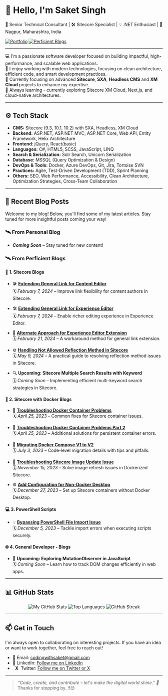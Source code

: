 # 👋 Hello, I'm Saket Singh

<p>
  💼 Senior Technical Consultant | 🛠 Sitecore Specialist | 💡 .NET Enthusiast | 📍 Nagpur, Maharashtra, India
</p>

[![Portfolio](https://img.shields.io/badge/-Portfolio%20Coming%20Soon-808080?style=for-the-badge&logo=firefox&logoColor=white)](https://github.com/singh-saket)
[![Perficient Blogs](https://img.shields.io/badge/-Perficient%20Technical%20Blogs-808080?style=for-the-badge&logo=hashnode&logoColor=white)](https://blogs.perficient.com/author/saketsingh)

---

💻 I’m a passionate software developer focused on building impactful, high-performance, and scalable web applications.<br/>
🧠 I enjoy working with modern technologies, focusing on clean architecture, efficient code, and smart development practices.<br/>
🚀 Currently focusing on advanced **Sitecore**, **SXA**, **Headless CMS** and **XM Cloud** projects to enhance my expertise.<br/>
🌱 Always learning - currently exploring Sitecore XM Cloud, Next.js, and cloud-native architectures.

---

## ⚙️ Tech Stack

- **CMS:** Sitecore (9.3, 10.1, 10.2) with SXA, Headless, XM Cloud
- **Backend:** ASP.NET, ASP.NET MVC, ASP.NET Core, Web API, Entity Framework, Helix Architecture
- **Frontend**: jQuery, React(basic)
- **Languages:** C#, HTML5, SCSS, JavaScript, LINQ
- **Search & Serialization:** Solr Search, Unicorn Serialization
- **Database:** MSSQL (Query Optimization & Design)
- **DevOps & Tools:** Docker, Azure DevOps, Git, Jira, Tortoise SVN
- **Practices:** Agile, Test-Driven Development (TDD), Sprint Planning
- **Others:** SEO, Web Performance, Accessibility, Clean Architecture, Optimization Strategies, Cross-Team Collaboration

---

## 📝 Recent Blog Posts

Welcome to my blog! Below, you'll find some of my latest articles. Stay tuned for more insightful posts coming your way!

### 🛰️ **From Personal Blog**

- **_Coming Soon_** – Stay tuned for new content!

### 🛰️ **From Perficient Blogs**

#### 🔹 1. Sitecore Blogs

- 🛠️ **[Extending General Link for Content Editor](https://blogs.perficient.com/2024/02/07/extending-general-link-for-content-editor-mode/)**  
  🗓️ *February 7, 2024* – Improve link flexibility for content authors in Sitecore.

- 🛠️ **[Extending General Link for Experience Editor](https://blogs.perficient.com/2024/02/07/extending-general-link-for-experience-editor-mode/)**  
  🗓️ *February 7, 2024* – Enable richer editing experience in Experience Editor.

- 🔄 **[Alternate Approach for Experience Editor Extension](https://blogs.perficient.com/2024/02/21/extending-general-link-for-experience-editor-alternate-approach/)**  
  🗓️ *February 21, 2024* – A workaround method for general link extension.

- ⚙️ **[Handling Not Allowed Reflection Method in Sitecore](https://blogs.perficient.com/2024/05/09/handling-not-allowed-reflection-method-in-sitecore/)**  
  🗓️ *May 9, 2024* – A practical guide to resolving reflection method issues in Sitecore.

- 🔍 **Upcoming: Sitecore Multiple Search Results with Keyword**  
  🗓️ *Coming Soon* – Implementing efficient multi-keyword search strategies in Sitecore.

#### 🐳 2. Sitecore with Docker Blogs

- 🧩 **[Troubleshooting Docker Container Problems](https://blogs.perficient.com/2023/04/25/troubleshooting-docker-container-problems/)**  
  🗓️ *April 25, 2023* – Common fixes for Sitecore container issues.

- 🧩 **[Troubleshooting Docker Container Problems Part 2](https://blogs.perficient.com/2023/04/25/troubleshooting-docker-container-problems-part-2/)**  
  🗓️ *April 25, 2023* – Additional solutions for persistent container errors.

- 🔄 **[Migrating Docker Compose V1 to V2](https://blogs.perficient.com/2023/07/03/migrating-docker-compose-from-v1-to-v2-code-details/)**  
  🗓️ *July 3, 2023* – Code-level migration details with tips and pitfalls.

- 🐳 **[Troubleshooting Sitecore Image Update Issue](https://blogs.perficient.com/2023/11/15/troubleshooting-sitecore-image-update-issue/)**  
  🗓️ *November 15, 2023* – Solve image refresh issues in Dockerized Sitecore.

- ⚙️ **[Add Configuration for Non-Docker Desktop](https://blogs.perficient.com/2023/12/27/add-configuration-for-non-docker-desktop/)**  
  🗓️ *December 27, 2023* – Set up Sitecore containers without Docker Desktop.

#### 💻 3. PowerShell Scripts

- 💡 **[Bypassing PowerShell File Import Issue](https://blogs.perficient.com/2023/12/05/bypassing-the-powershell-file-import-issue/)**  
  🗓️ *December 5, 2023* – Tackle import errors when executing scripts securely.

#### 🌐 4. General Developer - Blogs

- 🔎 **Upcoming: Exploring MutationObserver in JavaScript**  
  🗓️ *Coming Soon* – Learn how to track DOM changes efficiently in web apps.

---

## 📊 GitHub Stats

<div align="center">
  <img src="https://github-readme-stats.vercel.app/api?username=singh-saket&show_icons=true&hide=issues" alt="My GitHub Stats" />
  <img src="https://github-readme-stats.vercel.app/api/top-langs/?username=singh-saket&layout=compact" alt="Top Languages" />
  <img src="https://streak-stats.demolab.com?user=singh-saket" alt="GitHub Streak" />
</div>

---

## 📫 Get in Touch

I'm always open to collaborating on interesting projects. If you have an idea or want to work together, feel free to reach out!
- 📧 Email: codingwithsaket@gmail.com
- 💬 LinkedIn: [Follow me on LinkedIn](https://www.linkedin.com/in/saketpsingh/)
- &nbsp;&nbsp;**X**&nbsp;&nbsp;Twitter: [Follow me on Twitter or X](https://twitter.com/Saketsingh14942)

---

> *“Code, create, and contribute – let's make the digital world shine.” 🌟*<br/>
Thanks for stopping by..!!😊
